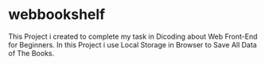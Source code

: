 # webbookshelf
This Project i created to complete my task in Dicoding about Web Front-End for Beginners.
In this Project i use Local Storage in Browser to Save All Data of The Books. 
